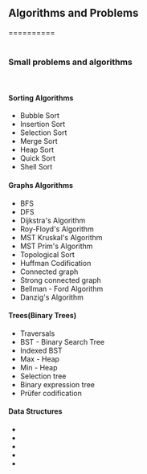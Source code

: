 <h2>Algorithms and Problems</h2>
==========<br><br>

<h3>Small problems and algorithms</h3><br>
<h4>Sorting Algorithms</h4>

<ul>
<li>Bubble Sort</li>
<li>Insertion Sort</li>
<li>Selection Sort</li>
<li>Merge Sort</li>
<li>Heap Sort</li>
<li>Quick Sort</li>
<li>Shell Sort</li>
</ul>

<h4>Graphs Algorithms</h4>

<ul>
<li>BFS</li>
<li>DFS</li>
<li>Dijkstra's Algorithm</li>
<li>Roy-Floyd's Algorithm</li>
<li>MST Kruskal's Algorithm</li>
<li>MST Prim's Algorithm</li>
<li>Topological Sort</li>
<li>Huffman Codification</li>
<li>Connected graph</li>
<li>Strong connected graph</li>
<li>Bellman - Ford Algorithm</li>
<li>Danzig's Algorithm</li>
</ul>

<h4>Trees(Binary Trees)</h4>

<ul>
<li>Traversals</li>
<li>BST - Binary Search Tree</li>
<li>Indexed BST</li>
<li>Max - Heap</li>
<li>Min - Heap</li>
<li>Selection tree</li>
<li>Binary expression tree</li>
<li>Prüfer codification</li>
</ul>

<h4>Data Structures</h4>
<ul>
<li>  </li>
<li>  </li>
<li>  </li>
<li>  </li>
<li>  </li>
</ul>

